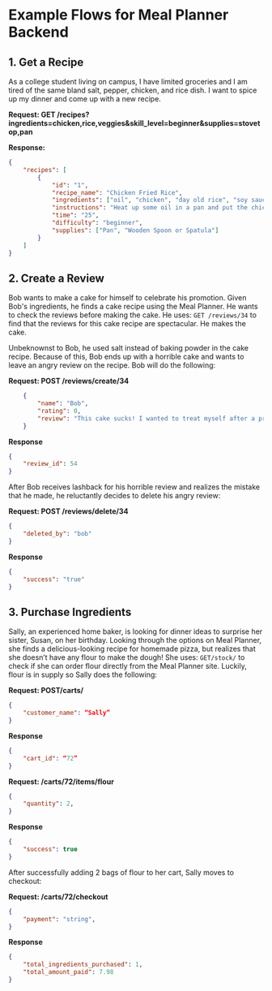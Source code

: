 # Example Flows for Meal Planner Backend

## 1. Get a Recipe

As a college student living on campus, I have limited groceries and I am tired of the same bland salt, pepper, chicken, and rice dish. I want to spice up my dinner and come up with a new recipe.

**Request: GET /recipes?ingredients=chicken,rice,veggies&skill_level=beginner&supplies=stovetop,pan**

**Response:**
```json
{
    "recipes": [
        {
            "id": "1",
            "recipe_name": "Chicken Fried Rice",
            "ingredients": ["oil", "chicken", "day old rice", "soy sauce", "salt", "pepper", "frozen veggies", "eggs"],
            "instructions": "Heat up some oil in a pan and put the chicken on it and season with salt and pepper. Once the chicken is cooked, move it to the side and begin cooking the veggies and rice. Heat up more oil in a pan and put the veggies in. Once the veggies begin to soften, throw the rice in and douse with soy sauce and some more pepper. Finally, after the rice and veggies are almost cooked, move the rice over and crack the eggs in the pan and scramble them. Allow the full mixture to cook, and then the grub is ready!",
            "time": "25",
            "difficulty": "beginner",
            "supplies": ["Pan", "Wooden Spoon or Spatula"]
        }
    ]
}
```

## 2. Create a Review
Bob wants to make a cake for himself to celebrate his promotion. Given Bob's ingredients, he finds a cake recipe using the Meal Planner. He wants to check the reviews before making the cake. He uses: ```GET /reviews/34``` to find that the reviews for this cake recipe are spectacular. He makes the cake.

Unbeknownst to Bob, he used salt instead of baking powder in the cake recipe. Because of this, Bob ends up with a horrible cake and wants to leave an angry review on the recipe. Bob will do the following:

**Request: POST /reviews/create/34**
```json
    {
        "name": "Bob",
        "rating": 0,
        "review": "This cake sucks! I wanted to treat myself after a promotion and this cake ruined has completely ruined my excitement. I cannot believe ..."
    }
```
**Response**
```json
{
    "review_id": 54
}
```
After Bob receives lashback for his horrible review and realizes the mistake that he made, he reluctantly decides to delete his angry review:

**Request: POST /reviews/delete/34**
```json
{
    "deleted_by": "bob"
}
```
**Response**
```json
{
    "success": "true"
}
```

## 3. Purchase Ingredients
Sally, an experienced home baker, is looking for dinner ideas to surprise her sister, Susan, on her birthday. Looking through the options on Meal Planner, she finds a delicious-looking recipe for homemade pizza, but realizes that she doesn’t have any flour to make the dough! She uses: ```GET/stock/``` to check if she can order flour directly from the Meal Planner site. Luckily, flour is in supply so Sally does the following:

**Request: POST/carts/**
```json
{
    "customer_name": “Sally”
}
```
**Response**
```json
{
    "cart_id": “72”
}
```
**Request: /carts/72/items/flour**
```json
{
    "quantity": 2,
}
```
**Response**
```json
{
    "success": true
}
```
After successfully adding 2 bags of flour to her cart, Sally moves to checkout:

**Request: /carts/72/checkout**
```json
{
    "payment": "string",
}
```
**Response**
```json
{
    "total_ingredients_purchased": 1,
    "total_amount_paid": 7.98
}
```
